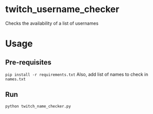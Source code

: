 # twitch_username_checker
Checks the availability of a list of usernames

# Usage
## Pre-requisites
```pip install -r requirements.txt```
Also, add list of names to check in ```names.txt```

## Run
```python twitch_name_checker.py```

